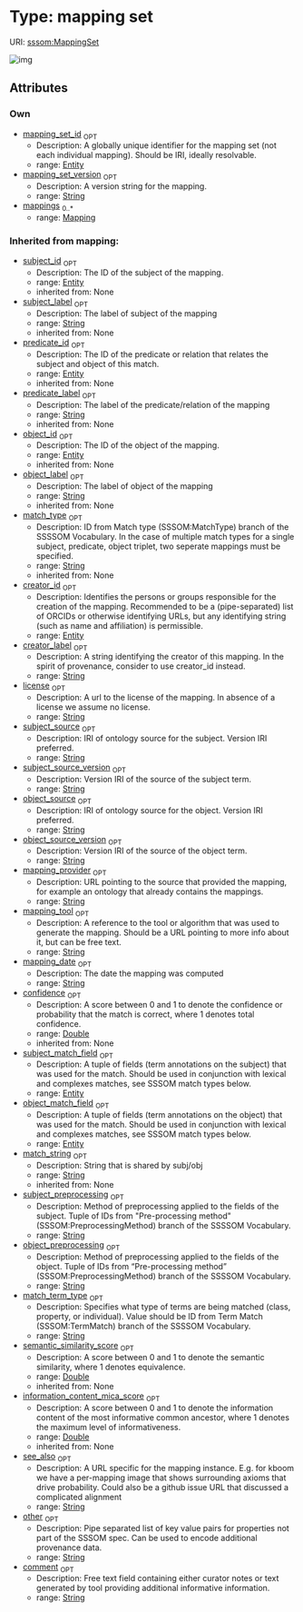 
# Type: mapping set




URI: [sssom:MappingSet](http://example.org/sssom/MappingSet)


![img](http://yuml.me/diagram/nofunky;dir:TB/class/[Entity]<object_match_field%200..1-++[MappingSet&#124;mapping_set_version:string%20%3F;creator_label:string%20%3F;license:string%20%3F;subject_source:string%20%3F;subject_source_version:string%20%3F;object_source:string%20%3F;object_source_version:string%20%3F;mapping_provider:string%20%3F;mapping_tool:string%20%3F;mapping_date:string%20%3F;subject_preprocessing:string%20%3F;object_preprocessing:string%20%3F;match_term_type:string%20%3F;see_also:string%20%3F;other:string%20%3F;comment:string%20%3F],%20[Entity]<subject_match_field%200..1-++[MappingSet],%20[Entity]<creator_id%200..1-++[MappingSet],%20[Entity]<mapping_set_id%200..1-++[MappingSet],%20[Mapping]<mappings%200..*-++[MappingSet])

## Attributes


### Own

 * [mapping_set_id](mapping_set_id.md)  <sub>OPT</sub>
    * Description: A globally unique identifier for the mapping set (not each individual mapping). Should be IRI, ideally resolvable.
    * range: [Entity](Entity.md)
 * [mapping_set_version](mapping_set_version.md)  <sub>OPT</sub>
    * Description: A version string for the mapping.
    * range: [String](types/String.md)
 * [mappings](mappings.md)  <sub>0..*</sub>
    * range: [Mapping](Mapping.md)

### Inherited from mapping:

 * [subject_id](subject_id.md)  <sub>OPT</sub>
    * Description: The ID of the subject of the mapping.
    * range: [Entity](Entity.md)
    * inherited from: None
 * [subject_label](subject_label.md)  <sub>OPT</sub>
    * Description: The label of subject of the mapping
    * range: [String](types/String.md)
    * inherited from: None
 * [predicate_id](predicate_id.md)  <sub>OPT</sub>
    * Description: The ID of the predicate or relation that relates the subject and object of this match.
    * range: [Entity](Entity.md)
    * inherited from: None
 * [predicate_label](predicate_label.md)  <sub>OPT</sub>
    * Description: The label of the predicate/relation of the mapping
    * range: [String](types/String.md)
    * inherited from: None
 * [object_id](object_id.md)  <sub>OPT</sub>
    * Description: The ID of the object of the mapping.
    * range: [Entity](Entity.md)
    * inherited from: None
 * [object_label](object_label.md)  <sub>OPT</sub>
    * Description: The label of object of the mapping
    * range: [String](types/String.md)
    * inherited from: None
 * [match_type](match_type.md)  <sub>OPT</sub>
    * Description: ID from Match type (SSSOM:MatchType) branch of the SSSSOM Vocabulary. In the case of multiple match types for a single subject, predicate, object triplet, two seperate mappings must be specified.
    * range: [String](types/String.md)
    * inherited from: None
 * [creator_id](creator_id.md)  <sub>OPT</sub>
    * Description: Identifies the persons or groups responsible for the creation of the mapping. Recommended to be a (pipe-separated) list of ORCIDs or otherwise identifying URLs, but any identifying string (such as name and affiliation) is permissible.
    * range: [Entity](Entity.md)
 * [creator_label](creator_label.md)  <sub>OPT</sub>
    * Description: A string identifying the creator of this mapping. In the spirit of provenance, consider to use creator_id instead.
    * range: [String](types/String.md)
 * [license](license.md)  <sub>OPT</sub>
    * Description: A url to the license of the mapping. In absence of a license we assume no license.
    * range: [String](types/String.md)
 * [subject_source](subject_source.md)  <sub>OPT</sub>
    * Description: IRI of ontology source for the subject. Version IRI preferred.
    * range: [String](types/String.md)
 * [subject_source_version](subject_source_version.md)  <sub>OPT</sub>
    * Description: Version IRI of the source of the subject term.
    * range: [String](types/String.md)
 * [object_source](object_source.md)  <sub>OPT</sub>
    * Description: IRI of ontology source for the object. Version IRI preferred.
    * range: [String](types/String.md)
 * [object_source_version](object_source_version.md)  <sub>OPT</sub>
    * Description: Version IRI of the source of the object term.
    * range: [String](types/String.md)
 * [mapping_provider](mapping_provider.md)  <sub>OPT</sub>
    * Description: URL pointing to the source that provided the mapping, for example an ontology that already contains the mappings.
    * range: [String](types/String.md)
 * [mapping_tool](mapping_tool.md)  <sub>OPT</sub>
    * Description: A reference to the tool or algorithm that was used to generate the mapping. Should be a URL pointing to more info about it, but can be free text.
    * range: [String](types/String.md)
 * [mapping_date](mapping_date.md)  <sub>OPT</sub>
    * Description: The date the mapping was computed
    * range: [String](types/String.md)
 * [confidence](confidence.md)  <sub>OPT</sub>
    * Description: A score between 0 and 1 to denote the confidence or probability that the match is correct, where 1 denotes total confidence.
    * range: [Double](types/Double.md)
    * inherited from: None
 * [subject_match_field](subject_match_field.md)  <sub>OPT</sub>
    * Description: A tuple of fields (term annotations on the subject) that was used for the match. Should be used in conjunction with lexical and complexes matches, see SSSOM match types below.
    * range: [Entity](Entity.md)
 * [object_match_field](object_match_field.md)  <sub>OPT</sub>
    * Description: A tuple of fields (term annotations on the object) that was used for the match. Should be used in conjunction with lexical and complexes matches, see SSSOM match types below.
    * range: [Entity](Entity.md)
 * [match_string](match_string.md)  <sub>OPT</sub>
    * Description: String that is shared by subj/obj
    * range: [String](types/String.md)
    * inherited from: None
 * [subject_preprocessing](subject_preprocessing.md)  <sub>OPT</sub>
    * Description: Method of preprocessing applied to the fields of the subject. Tuple of IDs from "Pre-processing method" (SSSOM:PreprocessingMethod) branch of the SSSSOM Vocabulary.
    * range: [String](types/String.md)
 * [object_preprocessing](object_preprocessing.md)  <sub>OPT</sub>
    * Description: Method of preprocessing applied to the fields of the object. Tuple of IDs from “Pre-processing method” (SSSOM:PreprocessingMethod) branch of the SSSSOM Vocabulary.
    * range: [String](types/String.md)
 * [match_term_type](match_term_type.md)  <sub>OPT</sub>
    * Description: Specifies what type of terms are being matched (class, property, or individual). Value should be ID from Term Match (SSSOM:TermMatch) branch of the SSSSOM Vocabulary.
    * range: [String](types/String.md)
 * [semantic_similarity_score](semantic_similarity_score.md)  <sub>OPT</sub>
    * Description: A score between 0 and 1 to denote the semantic similarity, where 1 denotes equivalence.
    * range: [Double](types/Double.md)
    * inherited from: None
 * [information_content_mica_score](information_content_mica_score.md)  <sub>OPT</sub>
    * Description: A score between 0 and 1 to denote the information content of the most informative common ancestor, where 1 denotes the maximum level of informativeness.
    * range: [Double](types/Double.md)
    * inherited from: None
 * [see_also](see_also.md)  <sub>OPT</sub>
    * Description: A URL specific for the mapping instance. E.g. for kboom we have a per-mapping image that shows surrounding axioms that drive probability. Could also be a github issue URL that discussed a complicated alignment
    * range: [String](types/String.md)
 * [other](other.md)  <sub>OPT</sub>
    * Description: Pipe separated list of key value pairs for properties not part of the SSSOM spec. Can be used to encode additional provenance data.
    * range: [String](types/String.md)
 * [comment](comment.md)  <sub>OPT</sub>
    * Description: Free text field containing either curator notes or text generated by tool providing additional informative information.
    * range: [String](types/String.md)
